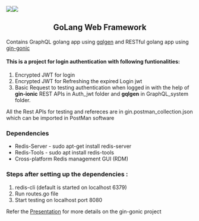 [![](https://img.shields.io/badge/Made_with-Go-blue?style=for-the-badge&logo=Go)]( https://go.dev/ "GoLang")[![](https://img.shields.io/badge/GraphQL-black?style=for-the-badge&logo=GraphQL&&logoColor=pink)]( https://graphql.org/ "GraphQL")

<span><h2 align="center">GoLang Web Framework </h2></span>
Contains GraphQL golang app using [gqlgen](https://github.com/99designs/gqlgen) and RESTful golang app using [gin-gonic](https://github.com/gin-gonic/gin)

#### This is a project for login authentication with following funtionalities: ####
1. Encrypted JWT for login 
2. Encrypted JWT for Refreshing the expired Login jwt
3. Basic Request to testing authentication when logged in with the help of **gin-ionic** REST APIs in Auth_jwt folder and **gqlgen** in GraphQL_system folder.

All the Rest APIs for testing and refereces are in gin.postman_collection.json which can be imported in PostMan software

### Dependencies
- Redis-Server - sudo apt-get install redis-server
- Redis-Tools  - sudo apt install redis-tools
- Cross-platform Redis management GUI (RDM)
	
### Steps after setting up the dependencies :
1. redis-cli (default is started on localhost 6379)
2. Run routes.go file 
3. Start testing on localhost port 8080

Refer the [Presentation](https://github.com/Rahil-Parikh/GoLang_Web_Framework/files/9472823/Go-Lang.IA.pptx) for more details on the gin-gonic project
